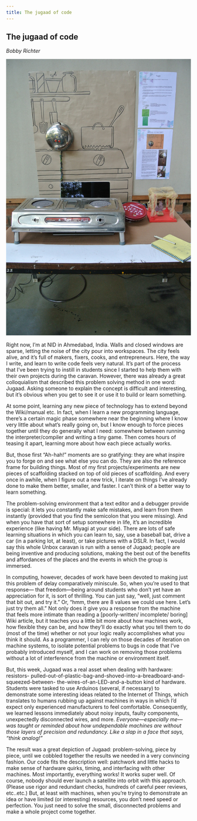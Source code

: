 ```yaml
---
title: The jugaad of code
---
```


## The jugaad of code
_Bobby Richter_

![](images/29.jpg)

Right now, I’m at NID in Ahmedabad, India. Walls and closed windows are sparse, letting the noise of the city pour into workspaces. The city feels alive, and it’s full of makers, fixers, cooks, and entrepreneurs. Here, the way I write, and learn to write code feels very natural. It’s part of the process that I’ve been trying to instill in students since I started to help them with their own projects during the caravan. However, there was already a great colloquialism that described this problem solving method in one word: Jugaad. Asking someone to explain the concept is difficult and interesting, but it’s obvious when you get to see it or use it to build or learn something.

At some point, learning any new piece of technology has to extend beyond the Wiki/manual etc. In fact, when I learn a new programming language, there’s a certain magic phase somewhere near the beginning where I know very little about what’s really going on, but I know enough to force pieces together until they do generally what I need: somewhere between running the interpreter/compiler and writing a tiny game. Then comes hours of teasing it apart, learning more about how each piece actually works.

But, those first “Ah-hah!” moments are so gratifying: they are what inspire you to forge on and see what else you can do. They are also the reference frame for building things. Most of my first projects/experiments are new pieces of scaffolding stacked on top of old pieces of scaffolding. And every once in awhile, when I figure out a new trick, I iterate on things I’ve already done to make them better, smaller, and faster. I can’t think of a better way to learn something.

The problem-solving environment that a text editor and a debugger provide is special: it lets you constantly make safe mistakes, and learn from them instantly (provided that you find the semicolon that you were missing). And when you have that sort of setup somewhere in life, it’s an incredible experience (like having Mr. Miyagi at your side). There are lots of safe learning situations in which you can learn to, say, use a baseball bat, drive a car (in a parking lot, at least), or take pictures with a DSLR. In fact, I would say this whole Unbox caravan is run with a sense of Jugaad; people are being inventive and producing solutions, making the best out of the benefits and affordances of the places and the events in which the group is immersed.

In computing, however, decades of work have been devoted to making just this problem of delay comparatively miniscule. So, when you’re used to that response— that freedom—being around students who don’t yet have an appreciation for it, is sort of thrilling. You can just say, “well, just comment that bit out, and try it.” Or, “hmm, there are 8 values we could use here. Let’s just try them all.” Not only does it give you a response from the machine that feels more intimate than reading a [poorly-written/ incomplete/ boring] Wiki article, but it teaches you a little bit more about how machines work, how flexible they can be, and how they’ll do exactly what you tell them to do (most of the time) whether or not your logic really accomplishes what you think it should. As a programmer, I can rely on those decades of iteration on machine systems, to isolate potential problems to bugs
in code that I’ve probably introduced myself, and I can work on removing those problems without a lot of interference from the machine or environment itself.

But, this week, Jugaad was a real asset when dealing with hardware: resistors- pulled-out-of-plastic-bag-and-shoved-into-a-breadboard-and-squeezed-between- the-wires-of-an-LED-and-a-button kind of hardware. Students were tasked to use Arduinos (several, if necessary) to demonstrate some interesting ideas related to the Internet of Things, which translates to humans rubbing up against machines in ways in which I’d expect only experienced manufacturers to feel comfortable. Consequently, we learned lessons immediately about noisy inputs, faulty components, unexpectedly disconnected wires, and more. _Everyone—especially me— was taught or reminded about how undependable machines are without those layers of precision and redundancy. Like a slap in a face that says, “think analog!”_

The result was a great depiction of Jugaad: problem-solving, piece by piece, until we cobbled together the results we needed in a very convincing fashion. Our code fits the description well: patchwork and little hacks to make sense of hardware quirks, timing, and interfacing with other machines. Most importantly, everything works! It works super well. Of course, nobody should ever launch a satellite into orbit with this approach. (Please use rigor and redundant checks, hundreds of careful peer reviews, etc..etc.) But, at least with machines, when you’re trying to demonstrate an idea or have limited (or interesting) resources, you don’t need speed or perfection. You just need to solve the small, disconnected problems and make a whole project come together.